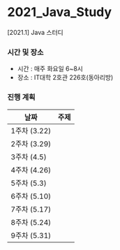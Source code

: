 # 2021_Java_Study
[2021.1] Java 스터디

### 시간 및 장소
- 시간 : 매주 화요일 6~8시
- 장소 : IT대학 2호관 226호(동아리방)

### 진행 계획
| 날짜 | 주제 |
|------|------|
| 1주차 (3.22) |  |
| 2주차 (3.29) |  |
| 3주차 (4.5) |  |
| 4주차 (4.26) |  |
| 5주차 (5.3) |  |
| 6주차 (5.10) |  |
| 7주차 (5.17) |  |
| 8주차 (5.24) |  |
| 9주차 (5.31) |  |
